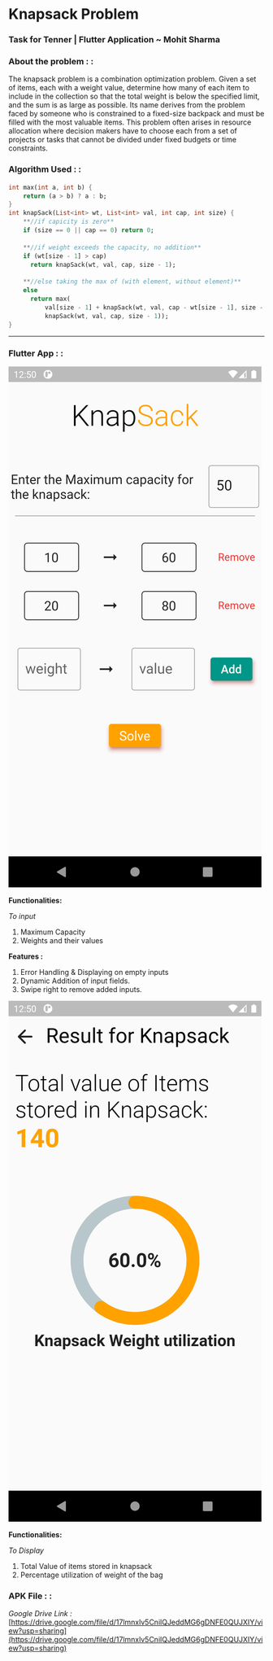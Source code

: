 # Knapsack Problem

### Task for Tenner | Flutter Application ~ Mohit Sharma

### About the problem : :

The knapsack problem is a combination optimization problem. Given a set of items, each with a weight value, determine how many of each item to include in the collection so that the total weight is below the specified limit, and the sum is as large as possible. Its name derives from the problem faced by someone who is constrained to a fixed-size backpack and must be filled with the most valuable items. This problem often arises in resource allocation where decision makers have to choose each from a set of projects or tasks that cannot be divided under fixed budgets or time constraints.

### Algorithm Used : :

```dart
int max(int a, int b) {
    return (a > b) ? a : b;
}
int knapSack(List<int> wt, List<int> val, int cap, int size) {
	**//if capicity is zero**
	if (size == 0 || cap == 0) return 0;

	**//if weight exceeds the capacity, no addition**
	if (wt[size - 1] > cap)
	  return knapSack(wt, val, cap, size - 1);

	**//else taking the max of (with element, without element)**
	else
	  return max(
	      val[size - 1] + knapSack(wt, val, cap - wt[size - 1], size - 1),
	      knapSack(wt, val, cap, size - 1));
}
```

---

### Flutter App : :

![assets/Untitled.png](assets/Untitled.png)

**Functionalities:**

_To input_

1. Maximum Capacity
2. Weights and their values

**Features :**

1. Error Handling & Displaying on empty inputs
2. Dynamic Addition of input fields.
3. Swipe right to remove added inputs.

![assets/Untitled%201.png](assets/Untitled%201.png)

**Functionalities:**

_To Display_

1. Total Value of items stored in knapsack
2. Percentage utilization of weight of the bag

### APK File : :

_Google Drive Link :_
[https://drive.google.com/file/d/17lmnxlv5CnilQJeddMG6gDNFE0QUJXIY/view?usp=sharing](https://drive.google.com/file/d/17lmnxlv5CnilQJeddMG6gDNFE0QUJXIY/view?usp=sharing)
